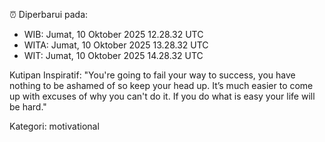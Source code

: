 ⏰ Diperbarui pada:
- WIB: Jumat, 10 Oktober 2025 12.28.32 UTC
- WITA: Jumat, 10 Oktober 2025 13.28.32 UTC
- WIT: Jumat, 10 Oktober 2025 14.28.32 UTC

Kutipan Inspiratif:
"You're going to fail your way to success, you have nothing to be ashamed of so keep your head up. It’s much easier to come up with excuses of why you can't do it. If you do what is easy your life will be hard."


Kategori: motivational

